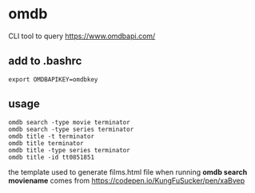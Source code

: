 # omdb
CLI tool to query https://www.omdbapi.com/

## add to .bashrc
```export OMDBAPIKEY=omdbkey```

## usage
```omdb search terminator
omdb search -type movie terminator
omdb search -type series terminator
omdb title -t terminator
omdb title terminator
omdb title -type series terminator
omdb title -id tt0851851
```

the template used to generate films.html file when running **omdb search moviename** comes from https://codepen.io/KungFuSucker/pen/xaBvep